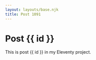 ```yaml
---
layout: layouts/base.njk
title: Post 1091
---
```


# Post {{ id }}

This is post {{ id }} in my Eleventy project.
